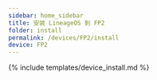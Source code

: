 ```yaml
---
sidebar: home_sidebar
title: 安装 LineageOS 到 FP2
folder: install
permalink: /devices/FP2/install
device: FP2
---
```

{% include templates/device_install.md %}
